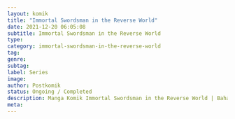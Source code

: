 ```yaml
---
layout: komik
title: "Immortal Swordsman in the Reverse World"
date: 2021-12-20 06:05:08
subtitle: Immortal Swordsman in the Reverse World
type: 
category: immortal-swordsman-in-the-reverse-world
tag: 
genre: 
subtag: 
label: Series
image: 
author: Postkomik
status: Ongoing / Completed
description: Manga Komik Immortal Swordsman in the Reverse World | Bahasa Indonesia
meta: 
---
```


